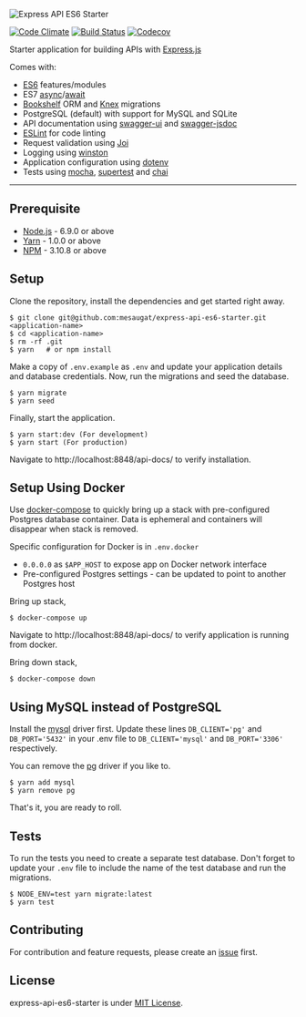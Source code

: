![Express API ES6 Starter](https://i.imgur.com/qeAbxtQ.png "Express API ES6 Starter")

[![Code Climate](https://codeclimate.com/github/mesaugat/express-api-es6-starter/badges/gpa.svg)](https://codeclimate.com/github/mesaugat/express-api-es6-starter)
[![Build Status](https://travis-ci.org/mesaugat/express-api-es6-starter.svg?branch=master)](https://travis-ci.org/mesaugat/express-api-es6-starter)
[![Codecov](https://codecov.io/gh/mesaugat/express-api-es6-starter/branch/master/graph/badge.svg)](https://codecov.io/gh/mesaugat/express-api-es6-starter)

Starter application for building APIs with [Express.js](http://expressjs.com/)

Comes with:

* [ES6](http://babeljs.io/learn-es2015/) features/modules
* ES7 [async](https://developer.mozilla.org/en-US/docs/Web/JavaScript/Reference/Statements/async_function)/[await](https://developer.mozilla.org/en-US/docs/Web/JavaScript/Reference/Operators/await)
* [Bookshelf](http://bookshelfjs.org/) ORM and [Knex](http://knexjs.org/) migrations
* PostgreSQL (default) with support for MySQL and SQLite
* API documentation using [swagger-ui](https://www.npmjs.com/package/swagger-ui) and [swagger-jsdoc](https://www.npmjs.com/package/swagger-jsdoc)
* [ESLint](http://eslint.org/) for code linting
* Request validation using [Joi](https://www.npmjs.com/package/joi)
* Logging using [winston](https://www.npmjs.com/package/winston)
* Application configuration using [dotenv](https://www.npmjs.com/package/dotenv)
* Tests using [mocha](https://www.npmjs.com/package/mocha), [supertest](https://www.npmjs.com/package/supertest) and [chai](https://www.npmjs.com/package/chai)

---

## Prerequisite

* [Node.js](https://yarnpkg.com/en/docs/install) - 6.9.0 or above
* [Yarn](https://yarnpkg.com/en/docs/install) - 1.0.0 or above
* [NPM](https://docs.npmjs.com/getting-started/installing-node) - 3.10.8 or above

## Setup

Clone the repository, install the dependencies and get started right away.

    $ git clone git@github.com:mesaugat/express-api-es6-starter.git <application-name>
    $ cd <application-name>
    $ rm -rf .git
    $ yarn   # or npm install

Make a copy of `.env.example` as `.env` and update your application details and database credentials. Now, run the migrations and seed the database.

    $ yarn migrate
    $ yarn seed

Finally, start the application.

    $ yarn start:dev (For development)
    $ yarn start (For production)

Navigate to http://localhost:8848/api-docs/ to verify installation.

## Setup Using Docker

Use [docker-compose](https://docs.docker.com/compose/) to quickly bring up a stack with pre-configured Postgres database container. Data is ephemeral and containers will disappear when stack is removed.

Specific configuration for Docker is in `.env.docker`
- `0.0.0.0` as `$APP_HOST` to expose app on Docker network interface
- Pre-configured Postgres settings - can be updated to point to another Postgres host

Bring up stack,

    $ docker-compose up

Navigate to http://localhost:8848/api-docs/ to verify application is running from docker.

Bring down stack,

    $ docker-compose down

## Using MySQL instead of PostgreSQL

Install the [mysql](https://www.npmjs.com/package/mysql) driver first. Update these lines `DB_CLIENT='pg'` and `DB_PORT='5432'` in your .env file to `DB_CLIENT='mysql'` and `DB_PORT='3306'` respectively.

You can remove the [pg](https://www.npmjs.com/package/pg) driver if you like to.

    $ yarn add mysql
    $ yarn remove pg

That's it, you are ready to roll.

## Tests

To run the tests you need to create a separate test database. Don't forget to update your `.env` file to include the name of the test database and run the migrations.

    $ NODE_ENV=test yarn migrate:latest
    $ yarn test

## Contributing

For contribution and feature requests, please create an [issue](https://github.com/mesaugat/express-api-es6-starter/issues) first.

## License

express-api-es6-starter is under [MIT License](LICENSE.md).
